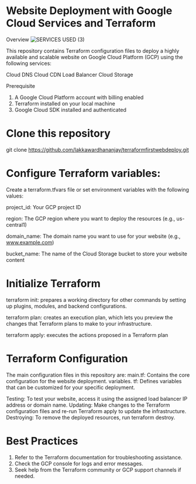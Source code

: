 # Website Deployment with Google Cloud Services and Terraform

Overview
![SERVICES USED (3)](https://github.com/lakkawardhananjay/terraformfirstwebdeploy/assets/92675267/e5f46311-356e-4a61-b6a1-a6ee5757a02d)

This repository contains Terraform configuration files to deploy a highly available and scalable website on Google Cloud Platform (GCP) using the following services:

Cloud DNS
Cloud CDN
Load Balancer
Cloud Storage

Prerequisite
1. A Google Cloud Platform account with billing enabled
2. Terraform installed on your local machine
3. Google Cloud SDK installed and authenticated


# Clone this repository
git clone https://github.com/lakkawardhananjay/terraformfirstwebdeploy.git

# Configure Terraform variables:

Create a terraform.tfvars file or set environment variables with the following values:

project_id: Your GCP project ID

region: The GCP region where you want to deploy the resources (e.g., us-central1)

domain_name: The domain name you want to use for your website (e.g., www.example.com)

bucket_name: The name of the Cloud Storage bucket to store your website content

# Initialize Terraform

terraform init:
    prepares a working directory for other commands by setting up plugins, modules, and backend configurations.

terraform plan:
    creates an execution plan, which lets you preview the changes that Terraform plans to make to your infrastructure.

terraform apply:
     executes the actions proposed in a Terraform plan

# **Terraform Configuration**
The main configuration files in this repository are:
main.tf: Contains the core configuration for the website deployment.
variables. tf: Defines variables that can be customized for your specific deployment.


Testing: To test your website, access it using the assigned load balancer IP address or domain name.
Updating: Make changes to the Terraform configuration files and re-run Terraform apply to update the infrastructure.
Destroying: To remove the deployed resources, run terraform destroy.

# Best Practices
1. Refer to the Terraform documentation for troubleshooting assistance.
2. Check the GCP console for logs and error messages.
3. Seek help from the Terraform community or GCP support channels if needed.
